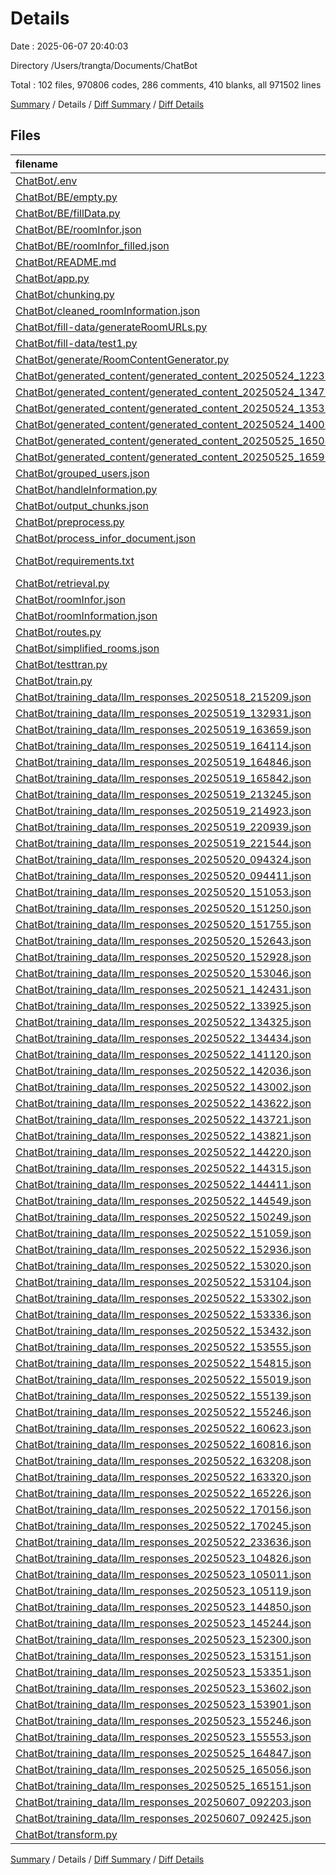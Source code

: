 # Details

Date : 2025-06-07 20:40:03

Directory /Users/trangta/Documents/ChatBot

Total : 102 files,  970806 codes, 286 comments, 410 blanks, all 971502 lines

[Summary](results.md) / Details / [Diff Summary](diff.md) / [Diff Details](diff-details.md)

## Files
| filename | language | code | comment | blank | total |
| :--- | :--- | ---: | ---: | ---: | ---: |
| [ChatBot/.env](/ChatBot/.env) | Properties | 3 | 0 | 0 | 3 |
| [ChatBot/BE/empty.py](/ChatBot/BE/empty.py) | Python | 45 | 1 | 7 | 53 |
| [ChatBot/BE/fillData.py](/ChatBot/BE/fillData.py) | Python | 31 | 3 | 10 | 44 |
| [ChatBot/BE/roomInfor.json](/ChatBot/BE/roomInfor.json) | JSON | 140,546 | 0 | 0 | 140,546 |
| [ChatBot/BE/roomInfor\_filled.json](/ChatBot/BE/roomInfor_filled.json) | JSON | 140,546 | 0 | 1 | 140,547 |
| [ChatBot/README.md](/ChatBot/README.md) | Markdown | 1 | 0 | 0 | 1 |
| [ChatBot/app.py](/ChatBot/app.py) | Python | 8 | 0 | 6 | 14 |
| [ChatBot/chunking.py](/ChatBot/chunking.py) | Python | 99 | 2 | 15 | 116 |
| [ChatBot/cleaned\_roomInformation.json](/ChatBot/cleaned_roomInformation.json) | JSON | 140,546 | 0 | 0 | 140,546 |
| [ChatBot/fill-data/generateRoomURLs.py](/ChatBot/fill-data/generateRoomURLs.py) | Python | 9 | 3 | 4 | 16 |
| [ChatBot/fill-data/test1.py](/ChatBot/fill-data/test1.py) | Python | 23 | 2 | 5 | 30 |
| [ChatBot/generate/RoomContentGenerator.py](/ChatBot/generate/RoomContentGenerator.py) | Python | 315 | 23 | 72 | 410 |
| [ChatBot/generated\_content/generated\_content\_20250524\_122311.json](/ChatBot/generated_content/generated_content_20250524_122311.json) | JSON | 41 | 0 | 0 | 41 |
| [ChatBot/generated\_content/generated\_content\_20250524\_134753.json](/ChatBot/generated_content/generated_content_20250524_134753.json) | JSON | 24 | 0 | 0 | 24 |
| [ChatBot/generated\_content/generated\_content\_20250524\_135302.json](/ChatBot/generated_content/generated_content_20250524_135302.json) | JSON | 68 | 0 | 0 | 68 |
| [ChatBot/generated\_content/generated\_content\_20250524\_140015.json](/ChatBot/generated_content/generated_content_20250524_140015.json) | JSON | 64 | 0 | 0 | 64 |
| [ChatBot/generated\_content/generated\_content\_20250525\_165040.json](/ChatBot/generated_content/generated_content_20250525_165040.json) | JSON | 71 | 0 | 0 | 71 |
| [ChatBot/generated\_content/generated\_content\_20250525\_165901.json](/ChatBot/generated_content/generated_content_20250525_165901.json) | JSON | 25 | 0 | 0 | 25 |
| [ChatBot/grouped\_users.json](/ChatBot/grouped_users.json) | JSON | 145,489 | 0 | 0 | 145,489 |
| [ChatBot/handleInformation.py](/ChatBot/handleInformation.py) | Python | 87 | 21 | 41 | 149 |
| [ChatBot/output\_chunks.json](/ChatBot/output_chunks.json) | JSON | 54,450 | 0 | 1 | 54,451 |
| [ChatBot/preprocess.py](/ChatBot/preprocess.py) | Python | 115 | 152 | 53 | 320 |
| [ChatBot/process\_infor\_document.json](/ChatBot/process_infor_document.json) | JSON | 50 | 0 | 0 | 50 |
| [ChatBot/requirements.txt](/ChatBot/requirements.txt) | pip requirements | 6 | 0 | 0 | 6 |
| [ChatBot/retrieval.py](/ChatBot/retrieval.py) | Python | 641 | 56 | 97 | 794 |
| [ChatBot/roomInfor.json](/ChatBot/roomInfor.json) | JSON | 140,546 | 0 | 0 | 140,546 |
| [ChatBot/roomInformation.json](/ChatBot/roomInformation.json) | JSON | 141,068 | 0 | 1 | 141,069 |
| [ChatBot/routes.py](/ChatBot/routes.py) | Python | 81 | 5 | 22 | 108 |
| [ChatBot/simplified\_rooms.json](/ChatBot/simplified_rooms.json) | JSON | 64,863 | 0 | 2 | 64,865 |
| [ChatBot/testtran.py](/ChatBot/testtran.py) | Python | 25 | 6 | 7 | 38 |
| [ChatBot/train.py](/ChatBot/train.py) | Python | 160 | 7 | 37 | 204 |
| [ChatBot/training\_data/llm\_responses\_20250518\_215209.json](/ChatBot/training_data/llm_responses_20250518_215209.json) | JSON | 9 | 0 | 0 | 9 |
| [ChatBot/training\_data/llm\_responses\_20250519\_132931.json](/ChatBot/training_data/llm_responses_20250519_132931.json) | JSON | 9 | 0 | 0 | 9 |
| [ChatBot/training\_data/llm\_responses\_20250519\_163659.json](/ChatBot/training_data/llm_responses_20250519_163659.json) | JSON | 9 | 0 | 0 | 9 |
| [ChatBot/training\_data/llm\_responses\_20250519\_164114.json](/ChatBot/training_data/llm_responses_20250519_164114.json) | JSON | 9 | 0 | 0 | 9 |
| [ChatBot/training\_data/llm\_responses\_20250519\_164846.json](/ChatBot/training_data/llm_responses_20250519_164846.json) | JSON | 9 | 0 | 0 | 9 |
| [ChatBot/training\_data/llm\_responses\_20250519\_165842.json](/ChatBot/training_data/llm_responses_20250519_165842.json) | JSON | 9 | 0 | 0 | 9 |
| [ChatBot/training\_data/llm\_responses\_20250519\_213245.json](/ChatBot/training_data/llm_responses_20250519_213245.json) | JSON | 9 | 0 | 0 | 9 |
| [ChatBot/training\_data/llm\_responses\_20250519\_214923.json](/ChatBot/training_data/llm_responses_20250519_214923.json) | JSON | 9 | 0 | 0 | 9 |
| [ChatBot/training\_data/llm\_responses\_20250519\_220939.json](/ChatBot/training_data/llm_responses_20250519_220939.json) | JSON | 9 | 0 | 0 | 9 |
| [ChatBot/training\_data/llm\_responses\_20250519\_221544.json](/ChatBot/training_data/llm_responses_20250519_221544.json) | JSON | 9 | 0 | 0 | 9 |
| [ChatBot/training\_data/llm\_responses\_20250520\_094324.json](/ChatBot/training_data/llm_responses_20250520_094324.json) | JSON | 9 | 0 | 0 | 9 |
| [ChatBot/training\_data/llm\_responses\_20250520\_094411.json](/ChatBot/training_data/llm_responses_20250520_094411.json) | JSON | 9 | 0 | 0 | 9 |
| [ChatBot/training\_data/llm\_responses\_20250520\_151053.json](/ChatBot/training_data/llm_responses_20250520_151053.json) | JSON | 9 | 0 | 0 | 9 |
| [ChatBot/training\_data/llm\_responses\_20250520\_151250.json](/ChatBot/training_data/llm_responses_20250520_151250.json) | JSON | 9 | 0 | 0 | 9 |
| [ChatBot/training\_data/llm\_responses\_20250520\_151755.json](/ChatBot/training_data/llm_responses_20250520_151755.json) | JSON | 9 | 0 | 0 | 9 |
| [ChatBot/training\_data/llm\_responses\_20250520\_152643.json](/ChatBot/training_data/llm_responses_20250520_152643.json) | JSON | 9 | 0 | 0 | 9 |
| [ChatBot/training\_data/llm\_responses\_20250520\_152928.json](/ChatBot/training_data/llm_responses_20250520_152928.json) | JSON | 9 | 0 | 0 | 9 |
| [ChatBot/training\_data/llm\_responses\_20250520\_153046.json](/ChatBot/training_data/llm_responses_20250520_153046.json) | JSON | 9 | 0 | 0 | 9 |
| [ChatBot/training\_data/llm\_responses\_20250521\_142431.json](/ChatBot/training_data/llm_responses_20250521_142431.json) | JSON | 9 | 0 | 0 | 9 |
| [ChatBot/training\_data/llm\_responses\_20250522\_133925.json](/ChatBot/training_data/llm_responses_20250522_133925.json) | JSON | 9 | 0 | 0 | 9 |
| [ChatBot/training\_data/llm\_responses\_20250522\_134325.json](/ChatBot/training_data/llm_responses_20250522_134325.json) | JSON | 9 | 0 | 0 | 9 |
| [ChatBot/training\_data/llm\_responses\_20250522\_134434.json](/ChatBot/training_data/llm_responses_20250522_134434.json) | JSON | 9 | 0 | 0 | 9 |
| [ChatBot/training\_data/llm\_responses\_20250522\_141120.json](/ChatBot/training_data/llm_responses_20250522_141120.json) | JSON | 9 | 0 | 0 | 9 |
| [ChatBot/training\_data/llm\_responses\_20250522\_142036.json](/ChatBot/training_data/llm_responses_20250522_142036.json) | JSON | 9 | 0 | 0 | 9 |
| [ChatBot/training\_data/llm\_responses\_20250522\_143002.json](/ChatBot/training_data/llm_responses_20250522_143002.json) | JSON | 9 | 0 | 0 | 9 |
| [ChatBot/training\_data/llm\_responses\_20250522\_143622.json](/ChatBot/training_data/llm_responses_20250522_143622.json) | JSON | 9 | 0 | 0 | 9 |
| [ChatBot/training\_data/llm\_responses\_20250522\_143721.json](/ChatBot/training_data/llm_responses_20250522_143721.json) | JSON | 9 | 0 | 0 | 9 |
| [ChatBot/training\_data/llm\_responses\_20250522\_143821.json](/ChatBot/training_data/llm_responses_20250522_143821.json) | JSON | 9 | 0 | 0 | 9 |
| [ChatBot/training\_data/llm\_responses\_20250522\_144220.json](/ChatBot/training_data/llm_responses_20250522_144220.json) | JSON | 9 | 0 | 0 | 9 |
| [ChatBot/training\_data/llm\_responses\_20250522\_144315.json](/ChatBot/training_data/llm_responses_20250522_144315.json) | JSON | 9 | 0 | 0 | 9 |
| [ChatBot/training\_data/llm\_responses\_20250522\_144411.json](/ChatBot/training_data/llm_responses_20250522_144411.json) | JSON | 9 | 0 | 0 | 9 |
| [ChatBot/training\_data/llm\_responses\_20250522\_144549.json](/ChatBot/training_data/llm_responses_20250522_144549.json) | JSON | 9 | 0 | 0 | 9 |
| [ChatBot/training\_data/llm\_responses\_20250522\_150249.json](/ChatBot/training_data/llm_responses_20250522_150249.json) | JSON | 9 | 0 | 0 | 9 |
| [ChatBot/training\_data/llm\_responses\_20250522\_151059.json](/ChatBot/training_data/llm_responses_20250522_151059.json) | JSON | 9 | 0 | 0 | 9 |
| [ChatBot/training\_data/llm\_responses\_20250522\_152936.json](/ChatBot/training_data/llm_responses_20250522_152936.json) | JSON | 9 | 0 | 0 | 9 |
| [ChatBot/training\_data/llm\_responses\_20250522\_153020.json](/ChatBot/training_data/llm_responses_20250522_153020.json) | JSON | 9 | 0 | 0 | 9 |
| [ChatBot/training\_data/llm\_responses\_20250522\_153104.json](/ChatBot/training_data/llm_responses_20250522_153104.json) | JSON | 9 | 0 | 0 | 9 |
| [ChatBot/training\_data/llm\_responses\_20250522\_153302.json](/ChatBot/training_data/llm_responses_20250522_153302.json) | JSON | 9 | 0 | 0 | 9 |
| [ChatBot/training\_data/llm\_responses\_20250522\_153336.json](/ChatBot/training_data/llm_responses_20250522_153336.json) | JSON | 9 | 0 | 0 | 9 |
| [ChatBot/training\_data/llm\_responses\_20250522\_153432.json](/ChatBot/training_data/llm_responses_20250522_153432.json) | JSON | 9 | 0 | 0 | 9 |
| [ChatBot/training\_data/llm\_responses\_20250522\_153555.json](/ChatBot/training_data/llm_responses_20250522_153555.json) | JSON | 9 | 0 | 0 | 9 |
| [ChatBot/training\_data/llm\_responses\_20250522\_154815.json](/ChatBot/training_data/llm_responses_20250522_154815.json) | JSON | 9 | 0 | 0 | 9 |
| [ChatBot/training\_data/llm\_responses\_20250522\_155019.json](/ChatBot/training_data/llm_responses_20250522_155019.json) | JSON | 9 | 0 | 0 | 9 |
| [ChatBot/training\_data/llm\_responses\_20250522\_155139.json](/ChatBot/training_data/llm_responses_20250522_155139.json) | JSON | 9 | 0 | 0 | 9 |
| [ChatBot/training\_data/llm\_responses\_20250522\_155246.json](/ChatBot/training_data/llm_responses_20250522_155246.json) | JSON | 9 | 0 | 0 | 9 |
| [ChatBot/training\_data/llm\_responses\_20250522\_160623.json](/ChatBot/training_data/llm_responses_20250522_160623.json) | JSON | 9 | 0 | 0 | 9 |
| [ChatBot/training\_data/llm\_responses\_20250522\_160816.json](/ChatBot/training_data/llm_responses_20250522_160816.json) | JSON | 9 | 0 | 0 | 9 |
| [ChatBot/training\_data/llm\_responses\_20250522\_163208.json](/ChatBot/training_data/llm_responses_20250522_163208.json) | JSON | 9 | 0 | 0 | 9 |
| [ChatBot/training\_data/llm\_responses\_20250522\_163320.json](/ChatBot/training_data/llm_responses_20250522_163320.json) | JSON | 9 | 0 | 0 | 9 |
| [ChatBot/training\_data/llm\_responses\_20250522\_165226.json](/ChatBot/training_data/llm_responses_20250522_165226.json) | JSON | 9 | 0 | 0 | 9 |
| [ChatBot/training\_data/llm\_responses\_20250522\_170156.json](/ChatBot/training_data/llm_responses_20250522_170156.json) | JSON | 9 | 0 | 0 | 9 |
| [ChatBot/training\_data/llm\_responses\_20250522\_170245.json](/ChatBot/training_data/llm_responses_20250522_170245.json) | JSON | 9 | 0 | 0 | 9 |
| [ChatBot/training\_data/llm\_responses\_20250522\_233636.json](/ChatBot/training_data/llm_responses_20250522_233636.json) | JSON | 9 | 0 | 0 | 9 |
| [ChatBot/training\_data/llm\_responses\_20250523\_104826.json](/ChatBot/training_data/llm_responses_20250523_104826.json) | JSON | 9 | 0 | 0 | 9 |
| [ChatBot/training\_data/llm\_responses\_20250523\_105011.json](/ChatBot/training_data/llm_responses_20250523_105011.json) | JSON | 9 | 0 | 0 | 9 |
| [ChatBot/training\_data/llm\_responses\_20250523\_105119.json](/ChatBot/training_data/llm_responses_20250523_105119.json) | JSON | 9 | 0 | 0 | 9 |
| [ChatBot/training\_data/llm\_responses\_20250523\_144850.json](/ChatBot/training_data/llm_responses_20250523_144850.json) | JSON | 9 | 0 | 0 | 9 |
| [ChatBot/training\_data/llm\_responses\_20250523\_145244.json](/ChatBot/training_data/llm_responses_20250523_145244.json) | JSON | 9 | 0 | 0 | 9 |
| [ChatBot/training\_data/llm\_responses\_20250523\_152300.json](/ChatBot/training_data/llm_responses_20250523_152300.json) | JSON | 9 | 0 | 0 | 9 |
| [ChatBot/training\_data/llm\_responses\_20250523\_153151.json](/ChatBot/training_data/llm_responses_20250523_153151.json) | JSON | 9 | 0 | 0 | 9 |
| [ChatBot/training\_data/llm\_responses\_20250523\_153351.json](/ChatBot/training_data/llm_responses_20250523_153351.json) | JSON | 9 | 0 | 0 | 9 |
| [ChatBot/training\_data/llm\_responses\_20250523\_153602.json](/ChatBot/training_data/llm_responses_20250523_153602.json) | JSON | 9 | 0 | 0 | 9 |
| [ChatBot/training\_data/llm\_responses\_20250523\_153901.json](/ChatBot/training_data/llm_responses_20250523_153901.json) | JSON | 9 | 0 | 0 | 9 |
| [ChatBot/training\_data/llm\_responses\_20250523\_155246.json](/ChatBot/training_data/llm_responses_20250523_155246.json) | JSON | 9 | 0 | 0 | 9 |
| [ChatBot/training\_data/llm\_responses\_20250523\_155553.json](/ChatBot/training_data/llm_responses_20250523_155553.json) | JSON | 9 | 0 | 0 | 9 |
| [ChatBot/training\_data/llm\_responses\_20250525\_164847.json](/ChatBot/training_data/llm_responses_20250525_164847.json) | JSON | 9 | 0 | 0 | 9 |
| [ChatBot/training\_data/llm\_responses\_20250525\_165056.json](/ChatBot/training_data/llm_responses_20250525_165056.json) | JSON | 9 | 0 | 0 | 9 |
| [ChatBot/training\_data/llm\_responses\_20250525\_165151.json](/ChatBot/training_data/llm_responses_20250525_165151.json) | JSON | 9 | 0 | 0 | 9 |
| [ChatBot/training\_data/llm\_responses\_20250607\_092203.json](/ChatBot/training_data/llm_responses_20250607_092203.json) | JSON | 9 | 0 | 0 | 9 |
| [ChatBot/training\_data/llm\_responses\_20250607\_092425.json](/ChatBot/training_data/llm_responses_20250607_092425.json) | JSON | 9 | 0 | 0 | 9 |
| [ChatBot/transform.py](/ChatBot/transform.py) | Python | 130 | 5 | 29 | 164 |

[Summary](results.md) / Details / [Diff Summary](diff.md) / [Diff Details](diff-details.md)